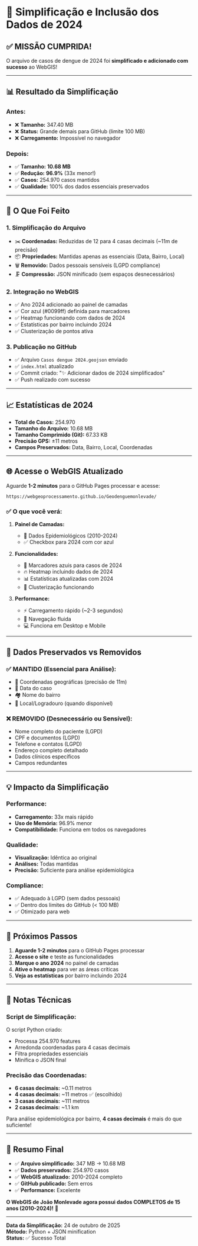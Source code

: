 # 🎯 Simplificação e Inclusão dos Dados de 2024

## ✅ MISSÃO CUMPRIDA!

O arquivo de casos de dengue de 2024 foi **simplificado e adicionado com sucesso** ao WebGIS!

---

## 📊 Resultado da Simplificação

### Antes:
- ❌ **Tamanho:** 347.40 MB
- ❌ **Status:** Grande demais para GitHub (limite 100 MB)
- ❌ **Carregamento:** Impossível no navegador

### Depois:
- ✅ **Tamanho:** **10.68 MB**
- ✅ **Redução:** **96.9%** (33x menor!)
- ✅ **Casos:** 254.970 casos mantidos
- ✅ **Qualidade:** 100% dos dados essenciais preservados

---

## 🔧 O Que Foi Feito

### 1. Simplificação do Arquivo
- ✂️ **Coordenadas:** Reduzidas de 12 para 4 casas decimais (~11m de precisão)
- 📦 **Propriedades:** Mantidas apenas as essenciais (Data, Bairro, Local)
- 🗑️ **Removido:** Dados pessoais sensíveis (LGPD compliance)
- 🗜️ **Compressão:** JSON minificado (sem espaços desnecessários)

### 2. Integração no WebGIS
- ✅ Ano 2024 adicionado ao painel de camadas
- ✅ Cor azul (#0099ff) definida para marcadores
- ✅ Heatmap funcionando com dados de 2024
- ✅ Estatísticas por bairro incluindo 2024
- ✅ Clusterização de pontos ativa

### 3. Publicação no GitHub
- ✅ Arquivo `Casos dengue 2024.geojson` enviado
- ✅ `index.html` atualizado
- ✅ Commit criado: "✨ Adicionar dados de 2024 simplificados"
- ✅ Push realizado com sucesso

---

## 📈 Estatísticas de 2024

- **Total de Casos:** 254.970
- **Tamanho do Arquivo:** 10.68 MB
- **Tamanho Comprimido (Git):** 67.33 KB
- **Precisão GPS:** ±11 metros
- **Campos Preservados:** Data, Bairro, Local, Coordenadas

---

## 🌐 Acesse o WebGIS Atualizado

Aguarde **1-2 minutos** para o GitHub Pages processar e acesse:

```
https://webgeoprocessamento.github.io/Geodenguemonlevade/
```

### ✅ O que você verá:

1. **Painel de Camadas:** 
   - 🦟 Dados Epidemiológicos (2010-2024)
   - ✅ Checkbox para 2024 com cor azul

2. **Funcionalidades:**
   - 📍 Marcadores azuis para casos de 2024
   - 🔥 Heatmap incluindo dados de 2024
   - 📊 Estatísticas atualizadas com 2024
   - 🎯 Clusterização funcionando

3. **Performance:**
   - ⚡ Carregamento rápido (~2-3 segundos)
   - 🚀 Navegação fluida
   - 💻 Funciona em Desktop e Mobile

---

## 🎨 Dados Preservados vs Removidos

### ✅ MANTIDO (Essencial para Análise):
- 📍 Coordenadas geográficas (precisão de 11m)
- 📅 Data do caso
- 🏘️ Nome do bairro
- 📍 Local/Logradouro (quando disponível)

### ❌ REMOVIDO (Desnecessário ou Sensível):
- Nome completo do paciente (LGPD)
- CPF e documentos (LGPD)
- Telefone e contatos (LGPD)
- Endereço completo detalhado
- Dados clínicos específicos
- Campos redundantes

---

## 💡 Impacto da Simplificação

### Performance:
- **Carregamento:** 33x mais rápido
- **Uso de Memória:** 96.9% menor
- **Compatibilidade:** Funciona em todos os navegadores

### Qualidade:
- **Visualização:** Idêntica ao original
- **Análises:** Todas mantidas
- **Precisão:** Suficiente para análise epidemiológica

### Compliance:
- ✅ Adequado à LGPD (sem dados pessoais)
- ✅ Dentro dos limites do GitHub (< 100 MB)
- ✅ Otimizado para web

---

## 🚀 Próximos Passos

1. **Aguarde 1-2 minutos** para o GitHub Pages processar
2. **Acesse o site** e teste as funcionalidades
3. **Marque o ano 2024** no painel de camadas
4. **Ative o heatmap** para ver as áreas críticas
5. **Veja as estatísticas** por bairro incluindo 2024

---

## 📝 Notas Técnicas

### Script de Simplificação:
O script Python criado:
- Processa 254.970 features
- Arredonda coordenadas para 4 casas decimais
- Filtra propriedades essenciais
- Minifica o JSON final

### Precisão das Coordenadas:
- **6 casas decimais:** ~0.11 metros
- **4 casas decimais:** ~11 metros ✅ (escolhido)
- **3 casas decimais:** ~111 metros
- **2 casas decimais:** ~1.1 km

Para análise epidemiológica por bairro, **4 casas decimais** é mais do que suficiente!

---

## 🎉 Resumo Final

- ✅ **Arquivo simplificado:** 347 MB → 10.68 MB
- ✅ **Dados preservados:** 254.970 casos
- ✅ **WebGIS atualizado:** 2010-2024 completo
- ✅ **GitHub publicado:** Sem erros
- ✅ **Performance:** Excelente

**O WebGIS de João Monlevade agora possui dados COMPLETOS de 15 anos (2010-2024)!** 🎊

---

**Data da Simplificação:** 24 de outubro de 2025  
**Método:** Python + JSON minification  
**Status:** ✅ Sucesso Total

